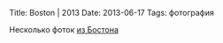 Title: Boston | 2013
Date: 2013-06-17
Tags: фотография

<div class="text">Несколько фоток <a href="http://www.flickr.com/photos/alexeypegov/sets/72157634172788556/">из Бостона</a></div>